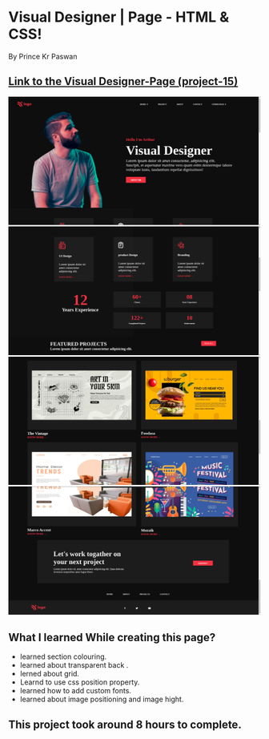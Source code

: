 # Visual Designer | Page - HTML & CSS!

By Prince Kr Paswan

## [Link to the Visual Designer-Page (project-15)](https://seo-page.netlify.app/)


![Completed Website](img1.png)
![](img2.png)
![](img3.png)
![](img4.png)

## What I learned While creating this page?

- learned section colouring.
- learned about transparent back .
- lerned about grid.
- Learnd to use css position  property.
- learned how to add custom fonts.
- learned about image positioning and image hight.

## This project took around 8 hours to complete.
